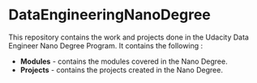 # DataEngineeringNanoDegree
This repository contains the work and projects done in the Udacity Data Engineer Nano Degree Program. It contains the
following :
* **Modules** - contains the modules covered in the Nano Degree.
* **Projects** - contains the projects created in the Nano Degree.
